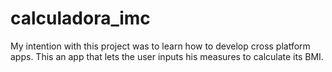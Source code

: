 # calculadora_imc

My intention with this project was to learn how to develop cross platform apps. This an app that lets the user inputs his measures to calculate its BMI.
